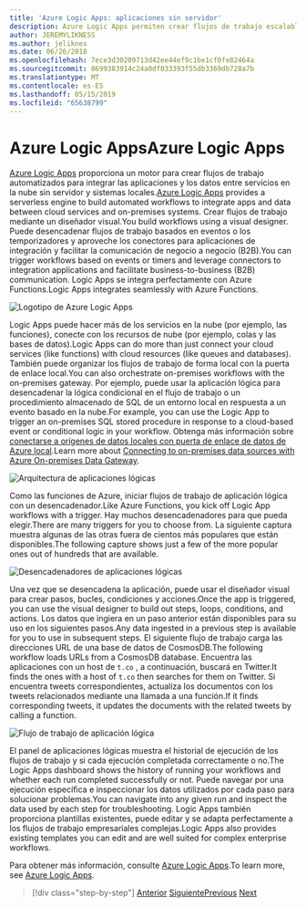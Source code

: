 ```yaml
---
title: 'Azure Logic Apps: aplicaciones sin servidor'
description: Azure Logic Apps permiten crear flujos de trabajo escalables automatizados que integran aplicaciones y servicios de datos a través de la nube y los sistemas locales.
author: JEREMYLIKNESS
ms.author: jeliknes
ms.date: 06/26/2018
ms.openlocfilehash: 7ece3d30209713d42ee44ef9c1be1cf0fe82464a
ms.sourcegitcommit: 8699383914c24a0df033393f55db3369db728a7b
ms.translationtype: MT
ms.contentlocale: es-ES
ms.lasthandoff: 05/15/2019
ms.locfileid: "65638799"
---
```

# <a name="azure-logic-apps"></a><span data-ttu-id="f7669-103">Azure Logic Apps</span><span class="sxs-lookup"><span data-stu-id="f7669-103">Azure Logic Apps</span></span>

<span data-ttu-id="f7669-104">[Azure Logic Apps](https://docs.microsoft.com/azure/logic-apps) proporciona un motor para crear flujos de trabajo automatizados para integrar las aplicaciones y los datos entre servicios en la nube sin servidor y sistemas locales.</span><span class="sxs-lookup"><span data-stu-id="f7669-104">[Azure Logic Apps](https://docs.microsoft.com/azure/logic-apps) provides a serverless engine to build automated workflows to integrate apps and data between cloud services and on-premises systems.</span></span> <span data-ttu-id="f7669-105">Crear flujos de trabajo mediante un diseñador visual.</span><span class="sxs-lookup"><span data-stu-id="f7669-105">You build workflows using a visual designer.</span></span> <span data-ttu-id="f7669-106">Puede desencadenar flujos de trabajo basados en eventos o los temporizadores y aproveche los conectores para aplicaciones de integración y facilitar la comunicación de negocio a negocio (B2B).</span><span class="sxs-lookup"><span data-stu-id="f7669-106">You can trigger workflows based on events or timers and leverage connectors to integration applications and facilitate business-to-business (B2B) communication.</span></span> <span data-ttu-id="f7669-107">Logic Apps se integra perfectamente con Azure Functions.</span><span class="sxs-lookup"><span data-stu-id="f7669-107">Logic Apps integrates seamlessly with Azure Functions.</span></span>

![Logotipo de Azure Logic Apps](./media/logic-apps-logo.png)

<span data-ttu-id="f7669-109">Logic Apps puede hacer más de los servicios en la nube (por ejemplo, las funciones), conecte con los recursos de nube (por ejemplo, colas y las bases de datos).</span><span class="sxs-lookup"><span data-stu-id="f7669-109">Logic Apps can do more than just connect your cloud services (like functions) with cloud resources (like queues and databases).</span></span> <span data-ttu-id="f7669-110">También puede organizar los flujos de trabajo de forma local con la puerta de enlace local.</span><span class="sxs-lookup"><span data-stu-id="f7669-110">You can also orchestrate on-premises workflows with the on-premises gateway.</span></span> <span data-ttu-id="f7669-111">Por ejemplo, puede usar la aplicación lógica para desencadenar la lógica condicional en el flujo de trabajo o un procedimiento almacenado de SQL de un entorno local en respuesta a un evento basado en la nube.</span><span class="sxs-lookup"><span data-stu-id="f7669-111">For example, you can use the Logic App to trigger an on-premises SQL stored procedure in response to a cloud-based event or conditional logic in your workflow.</span></span> <span data-ttu-id="f7669-112">Obtenga más información sobre [conectarse a orígenes de datos locales con puerta de enlace de datos de Azure local](https://docs.microsoft.com/azure/analysis-services/analysis-services-gateway).</span><span class="sxs-lookup"><span data-stu-id="f7669-112">Learn more about [Connecting to on-premises data sources with Azure On-premises Data Gateway](https://docs.microsoft.com/azure/analysis-services/analysis-services-gateway).</span></span>

![Arquitectura de aplicaciones lógicas](./media/logic-apps-architecture.png)

<span data-ttu-id="f7669-114">Como las funciones de Azure, iniciar flujos de trabajo de aplicación lógica con un desencadenador.</span><span class="sxs-lookup"><span data-stu-id="f7669-114">Like Azure Functions, you kick off Logic App workflows with a trigger.</span></span> <span data-ttu-id="f7669-115">Hay muchos desencadenadores para que pueda elegir.</span><span class="sxs-lookup"><span data-stu-id="f7669-115">There are many triggers for you to choose from.</span></span> <span data-ttu-id="f7669-116">La siguiente captura muestra algunas de las otras fuera de cientos más populares que están disponibles.</span><span class="sxs-lookup"><span data-stu-id="f7669-116">The following capture shows just a few of the more popular ones out of hundreds that are available.</span></span>

![Desencadenadores de aplicaciones lógicas](./media/logic-app-triggers.png)

<span data-ttu-id="f7669-118">Una vez que se desencadena la aplicación, puede usar el diseñador visual para crear pasos, bucles, condiciones y acciones.</span><span class="sxs-lookup"><span data-stu-id="f7669-118">Once the app is triggered, you can use the visual designer to build out steps, loops, conditions, and actions.</span></span> <span data-ttu-id="f7669-119">Los datos que ingiera en un paso anterior están disponibles para su uso en los siguientes pasos.</span><span class="sxs-lookup"><span data-stu-id="f7669-119">Any data ingested in a previous step is available for you to use in subsequent steps.</span></span> <span data-ttu-id="f7669-120">El siguiente flujo de trabajo carga las direcciones URL de una base de datos de CosmosDB.</span><span class="sxs-lookup"><span data-stu-id="f7669-120">The following workflow loads URLs from a CosmosDB database.</span></span> <span data-ttu-id="f7669-121">Encuentra las aplicaciones con un host de `t.co` , a continuación, buscará en Twitter.</span><span class="sxs-lookup"><span data-stu-id="f7669-121">It finds the ones with a host of `t.co` then searches for them on Twitter.</span></span> <span data-ttu-id="f7669-122">Si encuentra tweets correspondientes, actualiza los documentos con los tweets relacionados mediante una llamada a una función.</span><span class="sxs-lookup"><span data-stu-id="f7669-122">If it finds corresponding tweets, it updates the documents with the related tweets by calling a function.</span></span>

![Flujo de trabajo de aplicación lógica](./media/logic-app-workflow.png)

<span data-ttu-id="f7669-124">El panel de aplicaciones lógicas muestra el historial de ejecución de los flujos de trabajo y si cada ejecución completada correctamente o no.</span><span class="sxs-lookup"><span data-stu-id="f7669-124">The Logic Apps dashboard shows the history of running your workflows and whether each run completed successfully or not.</span></span> <span data-ttu-id="f7669-125">Puede navegar por una ejecución específica e inspeccionar los datos utilizados por cada paso para solucionar problemas.</span><span class="sxs-lookup"><span data-stu-id="f7669-125">You can navigate into any given run and inspect the data used by each step for troubleshooting.</span></span> <span data-ttu-id="f7669-126">Logic Apps también proporciona plantillas existentes, puede editar y se adapta perfectamente a los flujos de trabajo empresariales complejas.</span><span class="sxs-lookup"><span data-stu-id="f7669-126">Logic Apps also provides existing templates you can edit and are well suited for complex enterprise workflows.</span></span>

<span data-ttu-id="f7669-127">Para obtener más información, consulte [Azure Logic Apps](https://docs.microsoft.com/azure/logic-apps).</span><span class="sxs-lookup"><span data-stu-id="f7669-127">To learn more, see [Azure Logic Apps](https://docs.microsoft.com/azure/logic-apps).</span></span>

>[!div class="step-by-step"]
><span data-ttu-id="f7669-128">[Anterior](application-insights.md)
>[Siguiente](event-grid.md)</span><span class="sxs-lookup"><span data-stu-id="f7669-128">[Previous](application-insights.md)
[Next](event-grid.md)</span></span>
